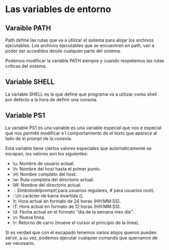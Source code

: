 # Las variables de entorno


## Varaible PATH

Path define las rutas que va a utilizar el sistema para alojar los archivos ejecutables. Los archivos ejecutables que se encuentren en path, van a poder ser accedidos desde cualquier parte del sistema.

Podemos modificar la variable PATH siempre y cuando respetemos las rutas críticas del sistema.

## Variable SHELL

La variable SHELL es la que define que programa va a utilizar como shell por defecto a la hora de definir una consola.

## Variable PS1
La variable PS1 es una variable es una variable especial que nos e especial que nos permite modificar e l comportamiento de el texto que aparece al lado de el prompt de la consola.

Esta variable tiene ciertos valores especiales que automaticamente se escapan, los valores son los siguientes: 

- \u: Nombre de usuario actual.
- \h: Nombre del host hasta el primer punto.
- \H: Nombre completo del host.
- \w: Ruta completa del directorio actual.
- \W: Nombre del directorio actual.
- $: Símbolo del prompt ($ para usuarios regulares, # para usuarios root).
- \: Un carácter de barra invertida (\).
- \t: Hora actual en formato de 24 horas (HH:MM:SS).
- \T: Hora actual en formato de 12 horas (HH:MM:SS).
- \d: Fecha actual en el formato "día de la semana mes día".
- \n: Nueva línea.
- \r: Retorno de carro (mueve el cursor al principio de la línea). 

Si es verdad que con el escapado tenemos varios atajos quenos pueden servir, a su vez, podemos ejecutar cualquier comando que querramos de ser necesario.
